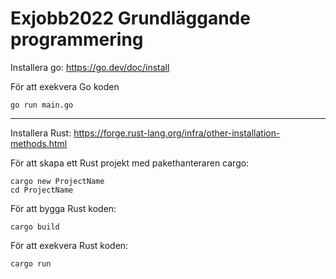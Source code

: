 # Exjobb2022 Grundläggande programmering

Installera go: https://go.dev/doc/install

För att exekvera Go koden

````
go run main.go
````

------------------------------------------------------------------------------------------------------------------------

Installera Rust: https://forge.rust-lang.org/infra/other-installation-methods.html

För att skapa ett Rust projekt med pakethanteraren cargo:

````
cargo new ProjectName
cd ProjectName
````

För att bygga Rust koden:

````
cargo build
````

För att exekvera Rust koden:

````
cargo run 
````
